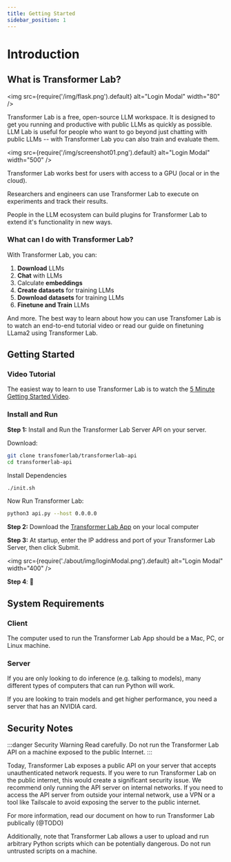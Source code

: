 ```yaml
---
title: Getting Started
sidebar_position: 1
---
```


# Introduction

## What is Transformer Lab?

<img src={require('/img/flask.png').default} alt="Login Modal" width="80" />

Transformer Lab is a free, open-source LLM workspace. It is designed to get you running and productive with public LLMs as quickly as possible. LLM Lab is useful for people who want to go beyond just chatting with public LLMs -- with Transformer Lab you can also train and evaluate them.

<img src={require('/img/screenshot01.png').default} alt="Login Modal" width="500" />

Transformer Lab works best for users with access to a GPU (local or in the cloud).

Researchers and engineers can use Transformer Lab to execute on experiments and track their results.

People in the LLM ecosystem can build plugins for Transformer Lab to extend it's functionality in new ways.

### What can I do with Transformer Lab?

With Transformer Lab, you can:

1. **Download** LLMs
2. **Chat** with LLMs
3. Calculate **embeddings**
4. **Create datasets** for training LLMs
5. **Download datasets** for training LLMs
6. **Finetune and Train** LLMs

And more. The best way to learn about how you can use Transfomer Lab is to watch an end-to-end tutorial video or read our guide on finetuning LLama2 using Transformer Lab.

## Getting Started

### Video Tutorial

The easiest way to learn to use Transformer Lab is to watch the [5 Minute Getting Started Video](http://youtube.com).

### Install and Run

**Step 1:** Install and Run the Transformer Lab Server API on your server.

Download:

```bash
git clone transfomerlab/transformerlab-api
cd transformerlab-api
```

Install Dependencies

```bash
./init.sh
```

Now Run Transformer Lab:

```bash
python3 api.py --host 0.0.0.0
```

**Step 2:** Download the [Transformer Lab App](http://transformerlab.ai) on your local computer

**Step 3:** At startup, enter the IP address and port of your Transformer Lab Server, then click Submit.

<img
src={require('./about/img/loginModal.png').default}
alt="Login Modal"
width="400"
/>

**Step 4**: 🎉

## System Requirements

### Client

The computer used to run the Transformer Lab App should be a Mac, PC, or Linux machine.

### Server

If you are only looking to do inference (e.g. talking to models), many different types of computers that can run Python will work.

If you are looking to train models and get higher performance, you need a server that has an NVIDIA card.

## Security Notes

:::danger Security Warning
Read carefully. Do not run the Transformer Lab API on a machine exposed to the public Internet.
:::

Today, Transformer Lab exposes a public API on your server that accepts unauthenticated network requests. If you were to run Transformer Lab on the public internet, this would create a significant security issue. We recommend only running the API server on internal networks. If you need to access the API server from outside your internal network, use a VPN or a tool like Tailscale to avoid exposing the server to the public internet.

For more information, read our document on how to run Transformer Lab publically (@TODO)

Additionally, note that Transformer Lab allows a user to upload and run arbitrary Python scripts which can be potentially dangerous. Do not run untrusted scripts on a machine.

